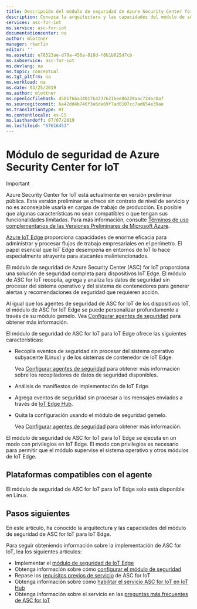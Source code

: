 ```yaml
---
title: Descripción del módulo de seguridad de Azure Security Center for IoT para IoT Edge | Microsoft Docs
description: Conozca la arquitectura y las capacidades del módulo de seguridad de Azure Security Center for IoT para IoT Edge.
services: asc-for-iot
ms.service: asc-for-iot
documentationcenter: na
author: mlottner
manager: rkarlin
editor: ''
ms.assetid: e78523ae-d70a-456a-818d-f8b1b025d7cb
ms.subservice: asc-for-iot
ms.devlang: na
ms.topic: conceptual
ms.tgt_pltfrm: na
ms.workload: na
ms.date: 03/25/2019
ms.author: mlottner
ms.openlocfilehash: 4581f66a3401764237621bee86228aac724ec0af
ms.sourcegitcommit: 6a42dd4b746f3e6de69f7ad0107cc7ad654e39ae
ms.translationtype: HT
ms.contentlocale: es-ES
ms.lasthandoff: 07/07/2019
ms.locfileid: "67616453"
---
```

# <a name="azure-iot-edge-security-module"></a>Módulo de seguridad de Azure Security Center for IoT

> [!IMPORTANT]
> Azure Security Center for IoT está actualmente en versión preliminar pública.
> Esta versión preliminar se ofrece sin contrato de nivel de servicio y no es aconsejable usarla en cargas de trabajo de producción. Es posible que algunas características no sean compatibles o que tengan sus funcionalidades limitadas. Para más información, consulte [Términos de uso complementarios de las Versiones Preliminares de Microsoft Azure](https://azure.microsoft.com/support/legal/preview-supplemental-terms/).

[Azure IoT Edge](https://docs.microsoft.com/azure/iot-edge/) proporciona capacidades de enorme eficacia para administrar y procesar flujos de trabajo empresariales en el perímetro.
El papel esencial que IoT Edge desempeña en entornos de IoT lo hace especialmente atrayente para atacantes malintencionados.

El módulo de seguridad de Azure Security Center (ASC) for IoT proporciona una solución de seguridad completa para dispositivos IoT Edge.
El módulo de ASC for IoT recopila, agrega y analiza los datos de seguridad sin procesar del sistema operativo y del sistema de contenedores para generar alertas y recomendaciones de seguridad que requieren acción.

Al igual que los agentes de seguridad de ASC for IoT de los dispositivos IoT, el módulo de ASC for IoT Edge se puede personalizar profundamente a través de su módulo gemelo.
Vea [Configurar agentes de seguridad](how-to-agent-configuration.md) para obtener más información.

El módulo de seguridad de ASC for IoT para IoT Edge ofrece las siguientes características:

- Recopila eventos de seguridad sin procesar del sistema operativo subyacente (Linux) y de los sistemas de contenedor de IoT Edge.
  
  Vea [Configurar agentes de seguridad](how-to-agent-configuration.md) para obtener más información sobre los recopiladores de datos de seguridad disponibles.

- Análisis de manifiestos de implementación de IoT Edge.

- Agrega eventos de seguridad sin procesar a los mensajes enviados a través de [IoT Edge Hub](https://docs.microsoft.com/azure/iot-edge/iot-edge-runtime#iot-edge-hub).

- Quita la configuración usando el módulo de seguridad gemelo.

  Vea [Configurar agentes de seguridad](how-to-agent-configuration.md) para obtener más información.

El módulo de seguridad de ASC for IoT para IoT Edge se ejecuta en un modo con privilegios en IoT Edge.
El modo con privilegios es necesario para permitir que el módulo supervise el sistema operativo y otros módulos de IoT Edge.

## <a name="agent-supported-platforms"></a>Plataformas compatibles con el agente

El módulo de seguridad de ASC for IoT para IoT Edge solo está disponible en Linux.

## <a name="next-steps"></a>Pasos siguientes

En este artículo, ha conocido la arquitectura y las capacidades del módulo de seguridad de ASC for IoT para IoT Edge.

Para seguir obteniendo información sobre la implementación de ASC for IoT, lea los siguientes artículos:

- Implementar el [módulo de seguridad de IoT Edge](how-to-deploy-edge.md)
- Obtenga información sobre cómo [configurar el módulo de seguridad](how-to-agent-configuration.md)
- Repase los [requisitos previos de servicio](service-prerequisites.md) de ASC for IoT
- Obtenga información sobre cómo [habilitar el servicio ASC for IoT en IoT Hub](quickstart-onboard-iot-hub.md)
- Obtenga información sobre el servicio en las [preguntas más frecuentes de ASC for IoT](resources-frequently-asked-questions.md)